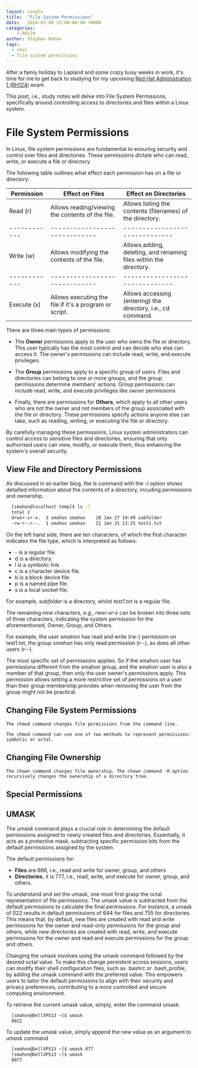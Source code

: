 ```yaml
---
layout: single
title:  "File System Permissions"
date:   2024-03-08 13:00:00:00 +0000
categories:
    - RH124
author: Stephen Mahon
tags:
  - rhel
  - file system permissions
---
```


After a famiy holiday to Lapland and some crazy busy weeks in work, it's time for me to get back to studying for my upcoming [Red Hat Administration 1 (RH124)](https://www.redhat.com/en/services/training/rh124-red-hat-system-administration-i) exam.

This post, i.e., study notes will delve into File System Permissions, specifically around controlling access to directories and files within a Linux system.

# File System Permissions

In Linux, file system permissions are fundamental to ensuring security and control over files and directories. These permissions dictate who can read, write, or execute a file or directory.

The following table outlines what effect each permission has on a file or directory:

| Permission | Effect on Files             | Effect on Directories        |
|------------|-----------------------------|------------------------------|
| Read (r)   | Allows reading/viewing the contents of the file.| Allows listing the contents (filenames) of the directory. |
|------------|-----------------------------|------------------------------|
| Write (w)  | Allows modifying the contents of the file.| Allows adding, deleting, and renaming files within the directory.|
|------------|-----------------------------|------------------------------|
| Execute (x)| Allows executing the file if it's a program  or script.| Allows accessing (entering) the directory, i.e., cd command.|

There are three main types of permissions:

- The **Owner** permissions apply to the user who owns the file or directory. This user typically has the most control and can decide who else can access it. The owner's permissions can include read, write, and execute privileges.

- The **Group** permissions apply to a specific group of users. Files and directories can belong to one or more groups, and the group permissions determine members' actions. Group permissions can include read, write, and execute privileges like owner permissions.

- Finally, there are permissions for **Others**, which apply to all other users who are not the owner and not members of the group associated with the file or directory. These permissions specify actions anyone else can take, such as reading, writing, or executing the file or directory.

By carefully managing these permissions, Linux system administrators can control access to sensitive files and directories, ensuring that only authorised users can view, modify, or execute them, thus enhancing the system's overall security.

## View File and Directory Permissions

As discussed in an earlier blog, the *ls* command with the *-l* option shows detailled information about the contents of a directory, incuding permissions and ownership.

``` bash
  [smahon@localhost temp]$ ls -l
  total 2
  drwxr-xr-x.  3 smahon smahon    20 Jan 27 19:49 subfolder
  -rw-r--r--.  1 smahon smahon    21 Jan 31 13:25 test1.txt

```

On the left hand side, there are ten characters, of which the first character indicates the file type, which is interpreted as follows:

- \- is a regular file.
- d is a directory.
- l is a symbolic link.
- c is a character device file.
- b is a block device file.
- p is a named pipe file.
- s is a local socket file.

For example, *subfolder* is a directory, whilst *test1.txt* is a regular file.

The remaining nine characters, e.g., *rwxr-xr-x* can be broken into three sets of three characters, indicating the system permission for the aforementioned, Owner, Group, and Others.

For example, the user *smahon* has read and write (rw-) permission on test1.txt, the group *smahon* has only read permission (r--), as does all other users (r--).

The most specific set of permissions applies. So if the smahon user has permissions different from the smahon group, and the smahon user is also a member of that group, then only the user owner's permissions apply. This permission allows setting a more restrictive set of permissions on a user than their group membership provides when removing the user from the group might not be practical.

## Changing File System Permissions


    The chmod command changes file permissions from the command line.

    The chmod command can use one of two methods to represent permissions: symbolic or octal.


## Changing File Ownership

    The chown command changes file ownership. The chown command -R option recursively changes the ownership of a directory tree.

## Special Permissions

## UMASK

The *umask* command  plays a crucial role in determining the default permissions assigned to newly created files and directories. Essentially, it acts as a protective mask, subtracting specific permission bits from the default permissions assigned by the system.

The default permissions for:

- **Files** are 666, i.e.,  read and write for owner, group, and others
- **Directories**, it is 777, i.e., read, write, and execute for owner, group, and others.

To understand and set the umask, one must first grasp the octal representation of file permissions. The umask value is subtracted from the default permissions to calculate the final permissions. For instance, a umask of 022 results in default permissions of 644 for files and 755 for directories. This means that, by default, new files are created with read and write permissions for the owner and read-only permissions for the group and others, while new directories are created with read, write, and execute permissions for the owner and read and execute permissions for the group and others.

Changing the umask involves using the umask command followed by the desired octal value. To make this change persistent across sessions, users can modify their shell configuration files, such as .bashrc or .bash_profile, by adding the umask command with the preferred value. This empowers users to tailor the default permissions to align with their security and privacy preferences, contributing to a more controlled and secure computing environment.

To retrieve the current umask value, simply, enter the command umask.

```bash
  [smahon@DellXPS13 ~]$ umask
  0022
```

To update the umask value, simply append the new value as an argument to *umask* command

```bash
  [smahon@DellXPS13 ~]$ umask 077
  [smahon@DellXPS13 ~]$ umask 
  0077
```
